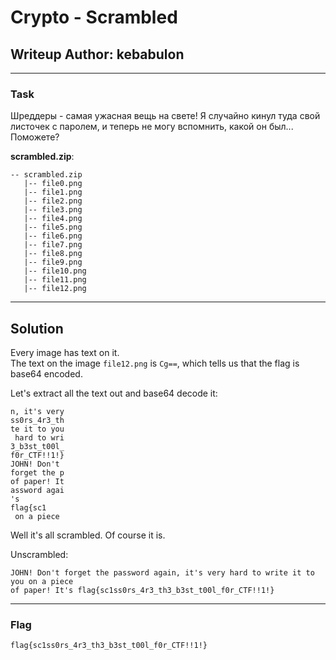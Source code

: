 # Crypto - Scrambled
## Writeup Author: kebabulon

---

### Task

Шреддеры - самая ужасная вещь на свете! Я случайно кинул туда свой листочек с паролем, и теперь не могу вспомнить, какой он был... Поможете?

**scrambled.zip**:
```
-- scrambled.zip
   |-- file0.png
   |-- file1.png
   |-- file2.png
   |-- file3.png
   |-- file4.png
   |-- file5.png
   |-- file6.png
   |-- file7.png
   |-- file8.png
   |-- file9.png
   |-- file10.png
   |-- file11.png
   |-- file12.png
```

---

## Solution

Every image has text on it.  
The text on the image ```file12.png``` is ```Cg==```, which tells us that the flag is base64 encoded.

Let's extract all the text out and base64 decode it:

```
n, it's very
ss0rs_4r3_th
te it to you
 hard to wri
3_b3st_t00l_
f0r_CTF!!1!}
JOHN! Don't
forget the p
of paper! It
assword agai
's
flag{sc1
 on a piece
```

Well it's all scrambled. Of course it is.

Unscrambled:

```
JOHN! Don't forget the password again, it's very hard to write it to you on a piece
of paper! It's flag{sc1ss0rs_4r3_th3_b3st_t00l_f0r_CTF!!1!}
```

---

### Flag

```
flag{sc1ss0rs_4r3_th3_b3st_t00l_f0r_CTF!!1!}
```
